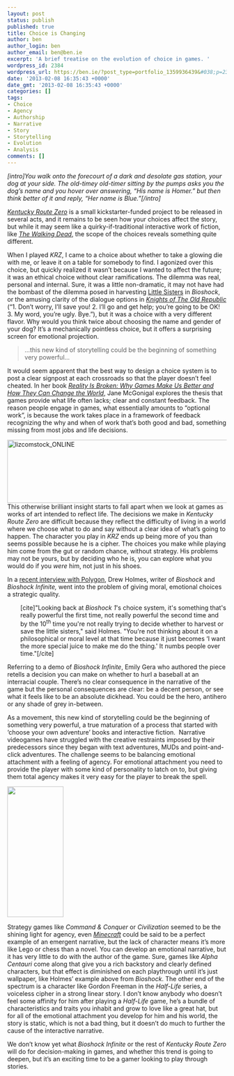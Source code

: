 ```yaml
---
layout: post
status: publish
published: true
title: Choice is Changing
author: ben
author_login: ben
author_email: ben@ben.ie
excerpt: 'A brief treatise on the evolution of choice in games. '
wordpress_id: 2384
wordpress_url: https://ben.ie/?post_type=portfolio_1359936439&#038;p=2384
date: '2013-02-08 16:35:43 +0000'
date_gmt: '2013-02-08 16:35:43 +0000'
categories: []
tags:
- Choice
- Agency
- Authorship
- Narrative
- Story
- Storytelling
- Evolution
- Analysis
comments: []
---
```

<p><i>[intro]<i>You walk onto the forecourt of a dark and desolate gas station, your dog at your side. The old-timey old-timer sitting by the pumps asks you the dog’s name and you hover over answering, “His name is Homer.” but then think better of it and reply, “Her name is Blue.”</i>[/intro] </i></p>
<p><a href="https://kentuckyroutezero.com/"><i>Kentucky Route Zero</i></a> is a small kickstarter-funded project to be released in several acts, and it remains to be seen how your choices affect the story, but while it may seem like a quirky-if-traditional interactive work of fiction, like <a href="https://www.telltalegames.com/walkingdead"><i>The Walking Dead</i></a>, the scope of the choices reveals something quite different.</p>
<p>When I played <i>KRZ</i>, I came to a choice about whether to take a glowing die with me, or leave it on a table for somebody to find. I agonized over this choice, but quickly realized it wasn’t because I wanted to affect the future; it was an ethical choice without clear ramifications. The dilemma was real, personal and internal. Sure, it was a little non-dramatic, it may not have had the bombast of the dilemma posed in harvesting <a href="https://bioshock.wikia.com/wiki/Little_Sister">Little Sisters</a> in <i>Bioshock</i>, or the amusing clarity of the dialogue options in <a href="https://www"><i>Knights of The Old Republic</i></a> (“1. Don’t worry, I’ll save you! 2. I’ll go and get help; you’re going to be OK! 3. My word, you’re ugly. Bye.”), but it was a choice with a very different flavor. Why would you think twice about choosing the name and gender of your dog? It’s a mechanically pointless choice, but it offers a surprising screen for emotional projection.</p>
<blockquote><p>...this new kind of storytelling could be the beginning of something very powerful...</p></blockquote>
<p>It would seem apparent that the best way to design a choice system is to post a clear signpost at each crossroads so that the player doesn’t feel cheated. In her book <a href="https://www.amazon.com/Reality-Is-Broken-Better-Change/dp/0143120611/ref=sr_1_1?ie=UTF8&amp;qid=136032"><i>Reality Is Broken: Why Games Make Us Better and How They Can Change the World</i></a>, Jane McGonigal explores the thesis that games provide what life often lacks; clear and constant feedback. The reason people engage in games, what essentially amounts to “optional work”, is because the work takes place in a framework of feedback recognizing the why and when of work that’s both good and bad, something missing from most jobs and life decisions.</p>
<p style="text-align: left;"><img class="aligncenter  wp-image-2392" alt="lizcomstock_ONLINE" src="https://ben.ie/wp-content/uploads/2013/02/lizcomstock_ONLINE-e1360370003744-1024x194.jpeg" width="768" height="145" />This otherwise brilliant insight starts to fall apart when we look at games as works of art intended to reflect life. The decisions we make in <i>Kentucky Route Zero</i> are difficult because they reflect the difficulty of living in a world where we choose what to do and say without a clear idea of what’s going to happen. The character you play in <i>KRZ</i> ends up being more of you than seems possible because he is a cipher. The choices you make while playing him come from the gut or random chance, without strategy. His problems may not be yours, but by deciding who he is, you can explore what you would do if you <i>were</i> him, not just in his shoes.</p>
<p>In a <a href="https://www.polygon.com/2013/1/17/3886934/bioshock-infinite-will-fix-the-faults-of-its-predecessors-system-of">recent interview with Polygon</a>, Drew Holmes, writer of <i>Bioshock</i> and <i>Bioshock Infinite</i><i>,</i> went into the problem of giving moral, emotional choices a strategic quality.</p>
<p style="padding-left: 30px;">[cite]"Looking back at<i> </i><i>Bioshock 1</i>'s choice system, it's something that's really powerful the first time, not really powerful the second time and by the 10<sup>th</sup> time you're not really trying to decide whether to harvest or save the little sisters," said Holmes. "You're not thinking about it on a philosophical or moral level at that time because it just becomes ‘I want the more special juice to make me do the thing.' It numbs people over time."[/cite]</p>
<p>Referring to a demo of <i>Bioshock Infinite</i>, Emily Gera who authored the piece retells a decision you can make on whether to hurl a baseball at an interracial couple. There’s no clear consequence in the narrative of the game but the personal consequences are clear: be a decent person, or see what it feels like to be an absolute dickhead. You could be the hero, antihero or any shade of grey in-between.</p>
<p>As a movement, this new kind of storytelling could be the beginning of something very powerful, a true maturation of a process that started with ‘choose your own adventure’ books and interactive fiction.  Narrative videogames have struggled with the creative restraints imposed by their predecessors since they began with text adventures, MUDs and point-and-click adventures. The challenge seems to be balancing emotional attachment with a feeling of agency. For emotional attachment you need to provide the player with some kind of personality to latch on to, but giving them total agency makes it very easy for the player to break the spell.</p>
<p><img class="size-medium wp-image-2390 alignleft" alt="" src="https://ben.ie/wp-content/uploads/2013/02/Screen-Shot-2013-02-08-at-17.06.24-129x300.png" width="129" height="300" /></p>
<p>Strategy games like <i>Command &amp; Conquer</i> or <i>Civilization</i> seemed to be the shining light for agency, even <a href="https://minecraft.net"><i>Minecraft</i></a> could be said to be a perfect example of an emergent narrative, but the lack of character means it’s more like Lego or chess than a novel. You can develop an emotional narrative, but it has very little to do with the author of the game. Sure, games like <i>Alpha Centauri</i> come along that give you a rich backstory and clearly defined characters, but that effect is diminished on each playthrough until it’s just wallpaper, like Holmes’ example above from <i>Bioshock</i>. The other end of the spectrum is a character like Gordon Freeman in the <i>Half-Life </i>series, a voiceless cipher in a strong linear story. I don’t know anybody who doesn’t feel some affinity for him after playing a <i>Half-Life</i> game, he’s a bundle of characteristics and traits you inhabit and grow to love like a great hat, but for all of the emotional attachment you develop for him and his world, the story is static, which is not a bad thing, but it doesn’t do much to further the cause of the interactive narrative.</p>
<p>We don’t know yet what <i>Bioshock Infinite</i> or the rest of <i>Kentucky Route Zero</i> will do for decision-making in games, and whether this trend is going to deepen, but it’s an exciting time to be a gamer looking to play through stories.</p>
